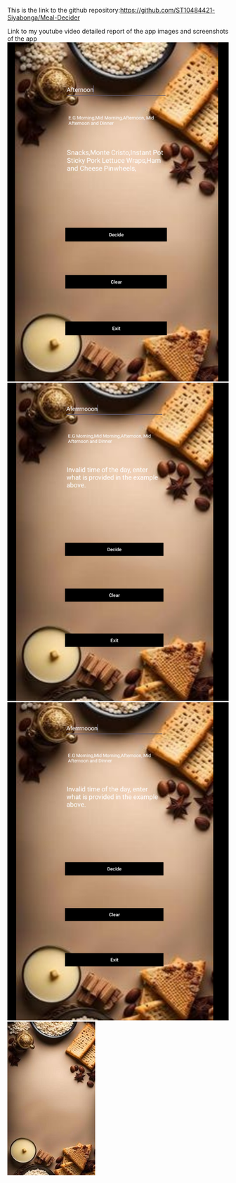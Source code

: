 This is the link to the github repository:https://github.com/ST10484421-Siyabonga/Meal-Decider

Link to my youtube video
detailed report of the app
images and screenshots of the app
![image alt](https://github.com/ST10484421-Siyabonga/Meal-Decider/blob/811c4e170220496aa5e2521a8559430b4e87e1ed/Screenshot%202025-04-02%20161350.png)
![image alt](https://github.com/ST10484421-Siyabonga/Meal-Decider/blob/811c4e170220496aa5e2521a8559430b4e87e1ed/Screenshot%202025-04-02%20161432.png)
![image alt](https://github.com/ST10484421-Siyabonga/Meal-Decider/blob/811c4e170220496aa5e2521a8559430b4e87e1ed/Screenshot%202025-04-02%20161432.png)
![image alt](https://github.com/ST10484421-Siyabonga/Meal-Decider/blob/811c4e170220496aa5e2521a8559430b4e87e1ed/mealpic.jpg)
